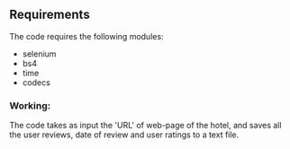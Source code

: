 ## Requirements

The code requires the following modules:
* selenium
* bs4
* time
* codecs


### Working:
The code takes as input the 'URL' of web-page of the hotel, and saves all the user reviews, date of review and user ratings to a text file.